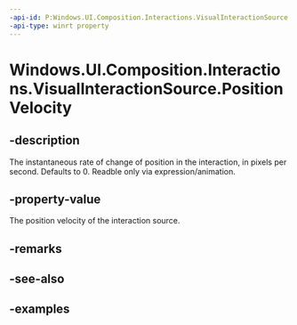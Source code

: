 ```yaml
---
-api-id: P:Windows.UI.Composition.Interactions.VisualInteractionSource.PositionVelocity
-api-type: winrt property
---
```


<!-- Property syntax.
public Vector3 PositionVelocity { get; }
-->

# Windows.UI.Composition.Interactions.VisualInteractionSource.PositionVelocity

## -description
The instantaneous rate of change of position in the interaction, in pixels per second. Defaults to 0. Readble only via expression/animation.



## -property-value
The position velocity of the interaction source.

## -remarks

## -see-also

## -examples


